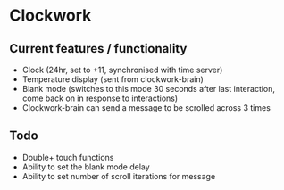 # Clockwork

## Current features / functionality

* Clock (24hr, set to +11, synchronised with time server)
* Temperature display (sent from clockwork-brain)
* Blank mode (switches to this mode 30 seconds after last interaction, come back on in response to interactions)
* Clockwork-brain can send a message to be scrolled across 3 times

## Todo

* Double+ touch functions
* Ability to set the blank mode delay
* Ability to set number of scroll iterations for message

